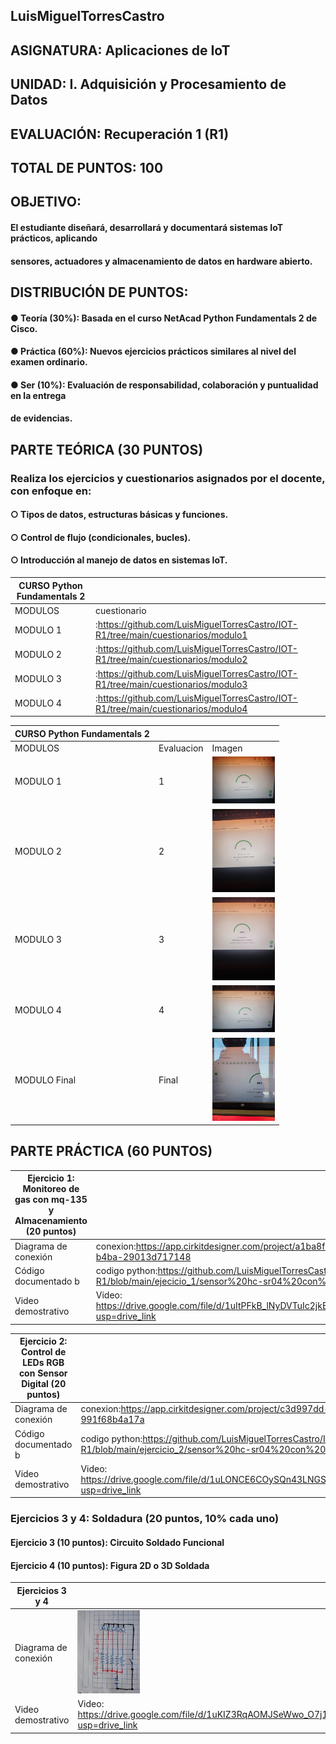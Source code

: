 ##  LuisMiguelTorresCastro
##  ASIGNATURA: Aplicaciones de IoT
##  UNIDAD: I. Adquisición y Procesamiento de Datos
##  EVALUACIÓN: Recuperación 1 (R1)
##  TOTAL DE PUNTOS: 100

##  OBJETIVO:
####   El estudiante diseñará, desarrollará y documentará sistemas IoT prácticos, aplicando
####   sensores, actuadores y almacenamiento de datos en hardware abierto.

##  DISTRIBUCIÓN DE PUNTOS:
####   ● Teoría (30%): Basada en el curso NetAcad Python Fundamentals 2 de Cisco.
####   ● Práctica (60%): Nuevos ejercicios prácticos similares al nivel del examen ordinario.
####   ● Ser (10%): Evaluación de responsabilidad, colaboración y puntualidad en la entrega
####   de evidencias.

## PARTE TEÓRICA (30 PUNTOS)
### Realiza los ejercicios y cuestionarios asignados por el docente, con enfoque en:
#### ○ Tipos de datos, estructuras básicas y funciones.
#### ○ Control de flujo (condicionales, bucles).
#### ○ Introducción al manejo de datos en sistemas IoT.
|CURSO Python Fundamentals 2||
|--|--|
|MODULOS|cuestionario|
|MODULO 1|:https://github.com/LuisMiguelTorresCastro/IOT-R1/tree/main/cuestionarios/modulo1|
|MODULO 2|:https://github.com/LuisMiguelTorresCastro/IOT-R1/tree/main/cuestionarios/modulo2|
|MODULO 3|:https://github.com/LuisMiguelTorresCastro/IOT-R1/tree/main/cuestionarios/modulo3|
|MODULO 4|:https://github.com/LuisMiguelTorresCastro/IOT-R1/tree/main/cuestionarios/modulo4|

|CURSO Python Fundamentals 2|||
|--|--|--|
|MODULOS|Evaluacion|Imagen|
|MODULO 1|1|<img src="https://github.com/LuisMiguelTorresCastro/IOT-R1/blob/main/examen_python/1.jpeg" width="100"/>|
|MODULO 2|2|<img src="https://github.com/LuisMiguelTorresCastro/IOT-R1/blob/main/examen_python/2.jpeg" width="100"/>|
|MODULO 3|3|<img src="https://github.com/LuisMiguelTorresCastro/IOT-R1/blob/main/examen_python/3.jpeg" width="100"/>|
|MODULO 4|4|<img src="https://github.com/LuisMiguelTorresCastro/IOT-R1/blob/main/examen_python/4.jpeg" width="100"/>|
|MODULO Final|Final|<img src="https://github.com/LuisMiguelTorresCastro/IOT-R1/blob/main/examen_python/final.jpeg" width="100"/>|

## PARTE PRÁCTICA (60 PUNTOS)
|Ejercicio 1: Monitoreo de gas con mq-135 y Almacenamiento (20 puntos)||
|--|--|
|Diagrama de conexión|conexion:https://app.cirkitdesigner.com/project/a1ba8f69-8eca-42a2-b4ba-29013d717148|
|Código documentado b|codigo python:https://github.com/LuisMiguelTorresCastro/IOT-R1/blob/main/ejecicio_1/sensor%20hc-sr04%20con%20led%20rgb.py|
|Video demostrativo | Video: https://drive.google.com/file/d/1uItPFkB_lNyDVTuIc2jkEI32myV0Y_Uf/view?usp=drive_link|

|Ejercicio 2: Control de LEDs RGB con Sensor Digital (20 puntos)||
|--|--|
|Diagrama de conexión|conexion:https://app.cirkitdesigner.com/project/c3d997dd-176c-4ff0-a2bf-991f68b4a17a|
|Código documentado b|codigo python:https://github.com/LuisMiguelTorresCastro/IOT-R1/blob/main/ejercicio_2/sensor%20hc-sr04%20con%20led%20rgb.py|
|Video demostrativo | Video: https://drive.google.com/file/d/1uLONCE6COySQn43LNGSwpaUOv45UN9Rv/view?usp=drive_link|

### Ejercicios 3 y 4: Soldadura (20 puntos, 10% cada uno)
#### Ejercicio 3 (10 puntos): Circuito Soldado Funcional
#### Ejercicio 4 (10 puntos): Figura 2D o 3D Soldada
|Ejercicios 3 y 4||
|--|--|
|Diagrama de conexión|<img src="https://github.com/LuisMiguelTorresCastro/IOT-R1/blob/main/ejercicio_3y4/diagrama-circuito-electrico.jpeg" width="100"/>
|Video demostrativo |Video: https://drive.google.com/file/d/1uKIZ3RqAOMJSeWwo_O7j11y8jgo3GAj3/view?usp=drive_link|

